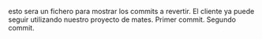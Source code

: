 esto sera un fichero para mostrar los commits a revertir. El cliente ya puede seguir utilizando nuestro proyecto de mates. Primer commit. Segundo commit.
